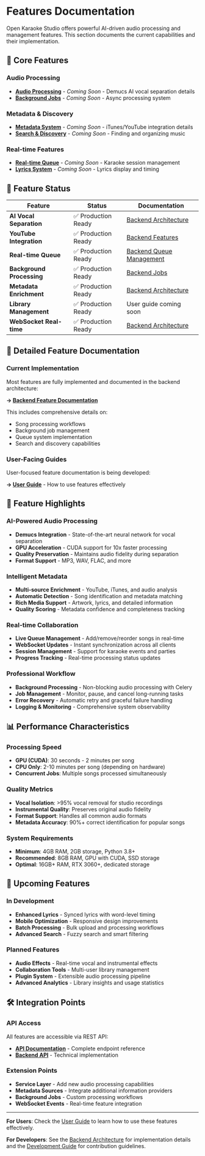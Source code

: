 # Features Documentation

Open Karaoke Studio offers powerful AI-driven audio processing and management features. This section documents the current capabilities and their implementation.

## 🎵 Core Features

### Audio Processing
- **[Audio Processing](audio-processing.md)** - *Coming Soon* - Demucs AI vocal separation details
- **[Background Jobs](background-jobs.md)** - *Coming Soon* - Async processing system

### Metadata & Discovery  
- **[Metadata System](metadata-system.md)** - *Coming Soon* - iTunes/YouTube integration details
- **[Search & Discovery](search-discovery.md)** - *Coming Soon* - Finding and organizing music

### Real-time Features
- **[Real-time Queue](real-time-queue.md)** - *Coming Soon* - Karaoke session management
- **[Lyrics System](lyrics-system.md)** - *Coming Soon* - Lyrics display and timing

## 🚀 Feature Status

| Feature | Status | Documentation |
|---------|--------|---------------|
| **AI Vocal Separation** | ✅ Production Ready | [Backend Architecture](../architecture/backend/features/song-processing.md) |
| **YouTube Integration** | ✅ Production Ready | [Backend Features](../architecture/backend/features/) |
| **Real-time Queue** | ✅ Production Ready | [Backend Queue Management](../architecture/backend/features/queue-management.md) |
| **Background Processing** | ✅ Production Ready | [Backend Jobs](../architecture/backend/features/background-jobs.md) |
| **Metadata Enrichment** | ✅ Production Ready | [Backend Architecture](../architecture/backend/features/) |
| **Library Management** | ✅ Production Ready | User guide coming soon |
| **WebSocket Real-time** | ✅ Production Ready | [Backend Architecture](../architecture/backend/features/) |

## 🔧 Detailed Feature Documentation

### Current Implementation
Most features are fully implemented and documented in the backend architecture:

**→ [Backend Feature Documentation](../architecture/backend/features/)**

This includes comprehensive details on:
- Song processing workflows
- Background job management
- Queue system implementation  
- Search and discovery capabilities

### User-Facing Guides
User-focused feature documentation is being developed:

**→ [User Guide](../user-guide/README.md)** - How to use features effectively

## 🎯 Feature Highlights

### AI-Powered Audio Processing
- **Demucs Integration** - State-of-the-art neural network for vocal separation
- **GPU Acceleration** - CUDA support for 10x faster processing
- **Quality Preservation** - Maintains audio fidelity during separation
- **Format Support** - MP3, WAV, FLAC, and more

### Intelligent Metadata
- **Multi-source Enrichment** - YouTube, iTunes, and audio analysis
- **Automatic Detection** - Song identification and metadata matching
- **Rich Media Support** - Artwork, lyrics, and detailed information
- **Quality Scoring** - Metadata confidence and completeness tracking

### Real-time Collaboration
- **Live Queue Management** - Add/remove/reorder songs in real-time
- **WebSocket Updates** - Instant synchronization across all clients
- **Session Management** - Support for karaoke events and parties
- **Progress Tracking** - Real-time processing status updates

### Professional Workflow
- **Background Processing** - Non-blocking audio processing with Celery
- **Job Management** - Monitor, pause, and cancel long-running tasks
- **Error Recovery** - Automatic retry and graceful failure handling
- **Logging & Monitoring** - Comprehensive system observability

## 📊 Performance Characteristics

### Processing Speed
- **GPU (CUDA)**: 30 seconds - 2 minutes per song
- **CPU Only**: 2-10 minutes per song (depending on hardware)
- **Concurrent Jobs**: Multiple songs processed simultaneously

### Quality Metrics
- **Vocal Isolation**: >95% vocal removal for studio recordings
- **Instrumental Quality**: Preserves original audio fidelity
- **Format Support**: Handles all common audio formats
- **Metadata Accuracy**: 90%+ correct identification for popular songs

### System Requirements
- **Minimum**: 4GB RAM, 2GB storage, Python 3.8+
- **Recommended**: 8GB RAM, GPU with CUDA, SSD storage
- **Optimal**: 16GB+ RAM, RTX 3060+, dedicated storage

## 🔮 Upcoming Features

### In Development
- **Enhanced Lyrics** - Synced lyrics with word-level timing
- **Mobile Optimization** - Responsive design improvements
- **Batch Processing** - Bulk upload and processing workflows
- **Advanced Search** - Fuzzy search and smart filtering

### Planned Features  
- **Audio Effects** - Real-time vocal and instrumental effects
- **Collaboration Tools** - Multi-user library management
- **Plugin System** - Extensible audio processing pipeline
- **Advanced Analytics** - Library insights and usage statistics

## 🛠️ Integration Points

### API Access
All features are accessible via REST API:
- **[API Documentation](../api/README.md)** - Complete endpoint reference
- **[Backend API](../architecture/backend/api/README.md)** - Technical implementation

### Extension Points
- **Service Layer** - Add new audio processing capabilities
- **Metadata Sources** - Integrate additional information providers
- **Background Jobs** - Custom processing workflows
- **WebSocket Events** - Real-time feature integration

---

**For Users**: Check the [User Guide](../user-guide/README.md) to learn how to use these features effectively.

**For Developers**: See the [Backend Architecture](../architecture/backend/README.md) for implementation details and the [Development Guide](../development/README.md) for contribution guidelines.
